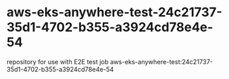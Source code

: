 # aws-eks-anywhere-test-24c21737-35d1-4702-b355-a3924cd78e4e-54
repository for use with E2E test job aws-eks-anywhere-test:24c21737-35d1-4702-b355-a3924cd78e4e-54
